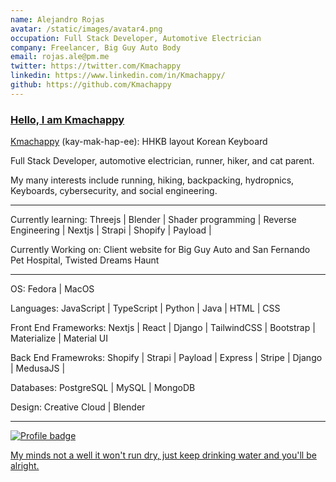 ```yaml
---
name: Alejandro Rojas
avatar: /static/images/avatar4.png
occupation: Full Stack Developer, Automotive Electrician
company: Freelancer, Big Guy Auto Body
email: rojas.ale@pm.me
twitter: https://twitter.com/Kmachappy
linkedin: https://www.linkedin.com/in/Kmachappy/
github: https://github.com/Kmachappy
---
```


### [Hello, I am Kmachappy](http://www.kmachappy.me/)

[Kmachappy](http://kbdmodadmin.cafe24.com/product/detail.html?product_no=15&cate_no=1&display_group=11) (kay-mak-hap-ee): HHKB layout Korean Keyboard

Full Stack Developer, automotive electrician, runner, hiker, and cat parent.

My many interests include running, hiking, backpacking, hydropnics, Keyboards, cybersecurity, and social engineering.

---

Currently learning: Threejs | Blender | Shader programming | Reverse Engineering | Nextjs | Strapi | Shopify | Payload |

Currently Working on: Client website for Big Guy Auto and San Fernando Pet Hospital, Twisted Dreams Haunt

---

OS: Fedora | MacOS

Languages: JavaScript | TypeScript | Python | Java | HTML | CSS

Front End Frameworks: Nextjs | React | Django | TailwindCSS | Bootstrap | Materialize | Material UI

Back End Framewroks: Shopify | Strapi | Payload | Express | Stripe | Django | MedusaJS |

Databases: PostgreSQL | MySQL | MongoDB

Design: Creative Cloud | Blender

---

[![Profile badge](https://www.codewars.com/users/Kmachappy/badges/small)](https://www.codewars.com/users/Kmachappy)

[My minds not a well it won't run dry, just keep drinking water and you'll be alright.](https://www.youtube.com/watch?v=DbvR_d7MDQc)
